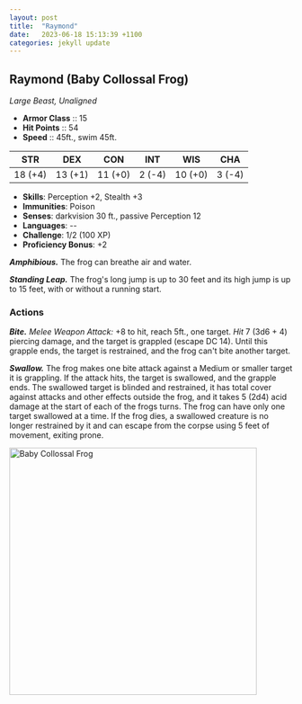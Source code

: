 ```yaml
---
layout: post
title:  "Raymond"
date:   2023-06-18 15:13:39 +1100
categories: jekyll update
---
```

## Raymond (Baby Collossal Frog)

*Large Beast, Unaligned*

- **Armor Class** :: 15
- **Hit Points**  :: 54
- **Speed**       :: 45ft., swim 45ft.

|  STR  |  DEX  |  CON  |  INT  |  WIS  |  CHA  |
|:-----:|:-----:|:-----:|:-----:|:-----:|:-----:|
|18 (+4)|13 (+1)|11 (+0)|2 (-4) |10 (+0)|3 (-4) |

- **Skills**: Perception +2, Stealth +3
- **Immunities**: Poison
- **Senses**: darkvision 30 ft., passive Perception 12
- **Languages**: --
- **Challenge**: 1/2 (100 XP)
- **Proficiency Bonus**: +2

***Amphibious.*** The frog can breathe air and water.

***Standing Leap.*** The frog's long jump is up to 30 feet and its high jump is up to 15 feet, with or without a running start.


### Actions

***Bite.*** *Melee Weapon Attack:* +8 to hit, reach 5ft., one target. *Hit* 7 (3d6 + 4) piercing damage, and the target is grappled (escape DC 14). Until this grapple ends, the target is restrained, and the frog can't bite another target.

***Swallow.*** The frog makes one bite attack against a Medium or smaller target it is grappling. If the attack hits, the target is swallowed, and the grapple ends. The swallowed target is blinded and restrained, it has total cover against attacks and other effects outside the frog, and it takes 5 (2d4) acid damage at the start of each of the frogs turns. The frog can have only one target swallowed at a time. If the frog dies, a swallowed creature is no longer restrained by it and can escape from the corpse using 5 feet of movement, exiting prone.

<img src="https://pbs.twimg.com/media/E6NGHMzXIAs55KF?format=jpg&name=large" alt="Baby Collossal Frog" style="width:440px" />
